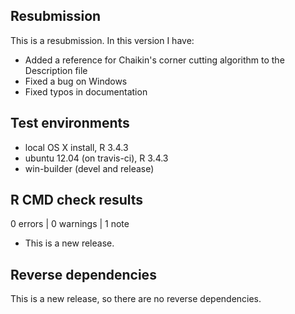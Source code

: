## Resubmission
This is a resubmission. In this version I have:

* Added a reference for Chaikin's corner cutting algorithm to the Description file
* Fixed a bug on Windows
* Fixed typos in documentation

## Test environments

- local OS X install, R 3.4.3
- ubuntu 12.04 (on travis-ci), R 3.4.3
- win-builder (devel and release)

## R CMD check results

0 errors | 0 warnings | 1 note

- This is a new release.

## Reverse dependencies

This is a new release, so there are no reverse dependencies.
